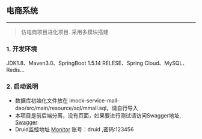 ## 电商系统
***

>仿电商项目进化项目. 采用多模块搭建
### 1. 开发环境
JDK1.8、Maven3.0、SpringBoot 1.5.14 RELESE、Spring Cloud、MySQL、Redis...

### 2. 启动说明
- 数据库初始化文件放在 imock-service-mall-dao/src/main/resource/sql/mmall.sql，请自行导入
- 本项目是前后端分离，没有页面，如果要进行测试请访问Swagger地址, [Swagger](http://localhost:8080/swagger-ui.html)
- Druid监控地址 [Monitor](http://localhost:8080/druid/) 账号：druid ,密码:123456